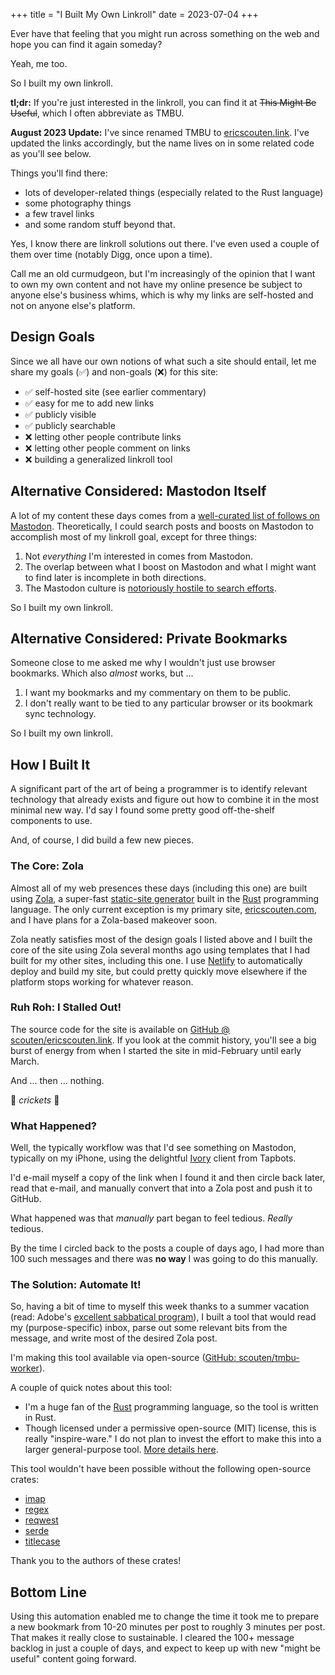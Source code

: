 +++
title = "I Built My Own Linkroll"
date = 2023-07-04
+++

Ever have that feeling that you might run across something on the web and hope you can find it again someday?

Yeah, me too.

So I built my own linkroll.

<!-- more -->

**tl;dr:** If you're just interested in the linkroll, you can find it at ~~This Might Be Useful~~, which I often abbreviate as TMBU.

**August 2023 Update:** I've since renamed TMBU to [ericscouten.link](https://ericscouten.link). I've updated the links accordingly, but the name lives on in some related code as you'll see below.

Things you'll find there:

* lots of developer-related things (especially related to the Rust language)
* some photography things
* a few travel links
* and some random stuff beyond that.

Yes, I know there are linkroll solutions out there. I've even used a couple of them over time (notably Digg, once upon a time).

Call me an old curmudgeon, but I'm increasingly of the opinion that I want to own my own content and not have my online presence be subject to anyone else's business whims, which is why my links are self-hosted and not on anyone else's platform.


## Design Goals

Since we all have our own notions of what such a site should entail, let me share my goals (✅) and non-goals (❌) for this site:

* ✅ self-hosted site (see earlier commentary)
* ✅ easy for me to add new links
* ✅ publicly visible
* ✅ publicly searchable
* ❌ letting other people contribute links
* ❌ letting other people comment on links
* ❌ building a generalized linkroll tool

## Alternative Considered: Mastodon Itself

A lot of my content these days comes from a [well-curated list of follows on Mastodon](https://ericscouten.social/@scouten/following). Theoretically, I could search posts and boosts on Mastodon to accomplish most of my linkroll goal, except for three things:

1. Not *everything* I'm interested in comes from Mastodon.
2. The overlap between what I boost on Mastodon and what I might want to find later is incomplete in both directions.
3. The Mastodon culture is [notoriously hostile to search efforts](https://searchtodon.social/Adventures-in-Mastoland.html).

So I built my own linkroll.

## Alternative Considered: Private Bookmarks

Someone close to me asked me why I wouldn't just use browser bookmarks. Which also _almost_ works, but ...

1. I want my bookmarks and my commentary on them to be public.
2. I don't really want to be tied to any particular browser or its bookmark sync technology.

So I built my own linkroll.

## How I Built It

A significant part of the art of being a programmer is to identify relevant technology that already exists and figure out how to combine it in the most minimal new way. I'd say I found some pretty good off-the-shelf components to use.

And, of course, I did build a few new pieces.

### The Core: Zola

Almost all of my web presences these days (including this one) are built using [Zola](https://www.getzola.org), a super-fast [static-site generator](https://jamstack.org/generators/) built in the [Rust](https://www.rust-lang.org) programming language. The only current exception is my primary site, [ericscouten.com](https://ericscouten.com), and I have plans for a Zola-based makeover soon.

Zola neatly satisfies most of the design goals I listed above and I built the core of the site using Zola several months ago using templates that I had built for my other sites, including this one. I use [Netlify](https://www.netlify.com) to automatically deploy and build my site, but could pretty quickly move elsewhere if the platform stops working for whatever reason.

### Ruh Roh: I Stalled Out!

The source code for the site is available on [GitHub @ scouten/ericscouten.link](https://github.com/scouten/ericscouten.link/). If you look at the commit history, you'll see a big burst of energy from when I started the site in mid-February until early March.

And … then … nothing.

🦗 _crickets_ 🦗

### What Happened?

Well, the typically workflow was that I'd see something on Mastodon, typically on my iPhone, using the delightful [Ivory](https://tapbots.com/ivory/) client from Tapbots.

I'd e-mail myself a copy of the link when I found it and then circle back later, read that e-mail, and manually convert that into a Zola post and push it to GitHub.

What happened was that _manually_ part began to feel tedious. _Really_ tedious.

By the time I circled back to the posts a couple of days ago, I had more than 100 such messages and there was **no way** I was going to do this manually.

### The Solution: Automate It!

So, having a bit of time to myself this week thanks to a summer vacation (read: Adobe's [excellent sabbatical program](https://benefits.adobe.com/us/time-off/sabbatical)), I built a tool that would read my (purpose-specific) inbox, parse out some relevant bits from the message, and write most of the desired Zola post.

I'm making this tool available via open-source ([GitHub: scouten/tmbu-worker](https://github.com/scouten/tmbu-worker)).

A couple of quick notes about this tool:

* I'm a huge fan of the [Rust](https://rust-lang.org) programming language, so the tool is written in Rust.
* Though licensed under a permissive open-source (MIT) license, this is really "inspire-ware." I do not plan to invest the effort to make this into a larger general-purpose tool. [More details here](https://github.com/scouten/tmbu-worker#status-of-this-project).

This tool wouldn't have been possible without the following open-source crates:

* [imap](https://crates.io/crates/imap)
* [regex](https://crates.io/crates/regex)
* [reqwest](https://crates.io/crates/reqwest)
* [serde](https://crates.io/crates/serde)
* [titlecase](https://crates.io/crates/titlecase)

Thank you to the authors of these crates!

## Bottom Line

Using this automation enabled me to change the time it took me to prepare a new bookmark from 10-20 minutes per post to roughly 3 minutes per post. That makes it really close to sustainable. I cleared the 100+ message backlog in just a couple of days, and expect to keep up with new "might be useful" content going forward.
